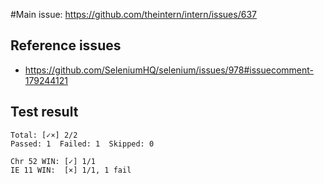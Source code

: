 #Main issue: https://github.com/theintern/intern/issues/637

## Reference issues
* https://github.com/SeleniumHQ/selenium/issues/978#issuecomment-179244121

## Test result

```
Total: [✓×] 2/2
Passed: 1  Failed: 1  Skipped: 0

Chr 52 WIN: [✓] 1/1
IE 11 WIN:  [×] 1/1, 1 fail
```